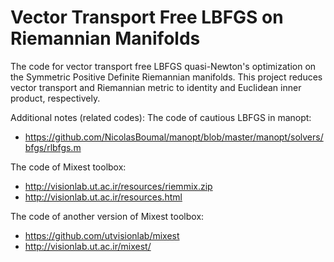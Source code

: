 # Vector Transport Free LBFGS on Riemannian Manifolds

The code for vector transport free LBFGS quasi-Newton's optimization on the Symmetric Positive Definite Riemannian manifolds.
This project reduces vector transport and Riemannian metric to identity and Euclidean inner product, respectively. 

Additional notes (related codes):
The code of cautious LBFGS in manopt: 
- https://github.com/NicolasBoumal/manopt/blob/master/manopt/solvers/bfgs/rlbfgs.m

The code of Mixest toolbox: 
- http://visionlab.ut.ac.ir/resources/riemmix.zip
- http://visionlab.ut.ac.ir/resources.html

The code of another version of Mixest toolbox:
- https://github.com/utvisionlab/mixest
- http://visionlab.ut.ac.ir/mixest/
